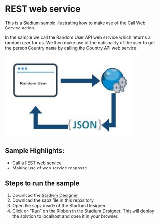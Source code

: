 
# REST web service
This is a [Stadium](https://stadium.software) sample illustrating how to make use of the Call Web Service action.

In the sample we call the Random User API web service which returns a random user for us. We then make use of the nationality of the user to get the person Country name by calling the Country API web service. 

![Description](https://github.com/stadium-software/web-service-REST/blob/main/description.PNG)

## Sample Highlights:
- Call a REST web service
- Making use of web service response


## Steps to run the sample
1. Download the [Stadium Designer](https://stadium.software/download)
2. Download the sapz file in this repository
3. Open the sapz inside of the Stadium Designer
4. Click on “Run” on the Ribbon in the Stadium Designer. This will deploy the solution to localhost and open it in your browser.



